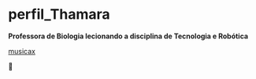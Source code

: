 # perfil_Thamara

**Professora de Biologia lecionando a disciplina de Tecnologia e Robótica**

[musicax](https://www.youtube.com/watch?v=0dLX40UMUKo)

💙
